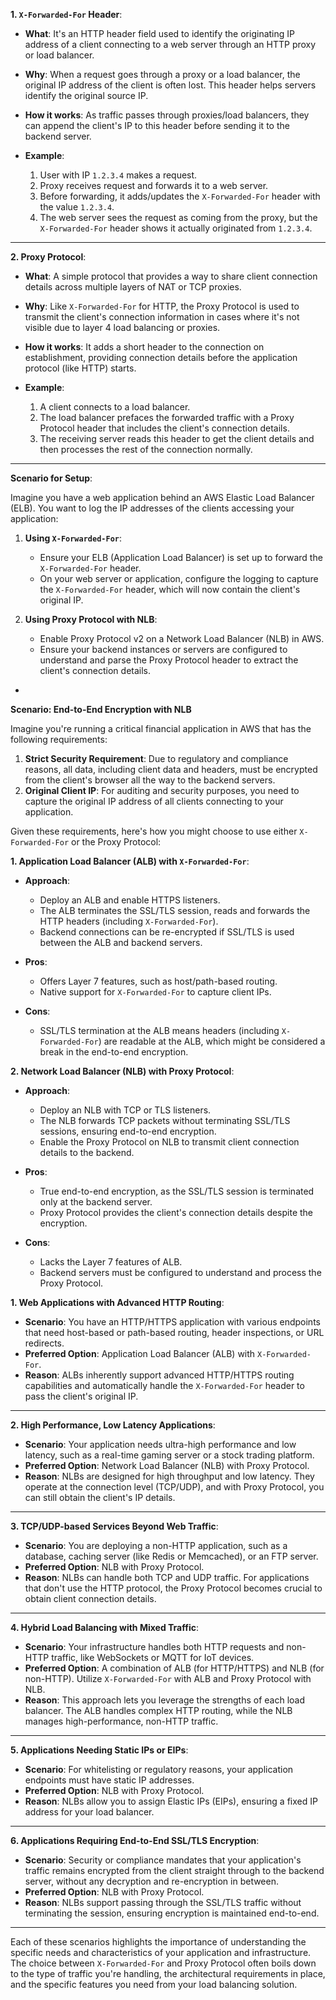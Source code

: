 **1. `X-Forwarded-For` Header**:

- **What**: It's an HTTP header field used to identify the originating IP address of a client connecting to a web server through an HTTP proxy or load balancer.
    
- **Why**: When a request goes through a proxy or a load balancer, the original IP address of the client is often lost. This header helps servers identify the original source IP.
    
- **How it works**: As traffic passes through proxies/load balancers, they can append the client's IP to this header before sending it to the backend server.
    
- **Example**:
    
    1. User with IP `1.2.3.4` makes a request.
    2. Proxy receives request and forwards it to a web server.
    3. Before forwarding, it adds/updates the `X-Forwarded-For` header with the value `1.2.3.4`.
    4. The web server sees the request as coming from the proxy, but the `X-Forwarded-For` header shows it actually originated from `1.2.3.4`.

---

**2. Proxy Protocol**:

- **What**: A simple protocol that provides a way to share client connection details across multiple layers of NAT or TCP proxies.
    
- **Why**: Like `X-Forwarded-For` for HTTP, the Proxy Protocol is used to transmit the client's connection information in cases where it's not visible due to layer 4 load balancing or proxies.
    
- **How it works**: It adds a short header to the connection on establishment, providing connection details before the application protocol (like HTTP) starts.
    
- **Example**:
    
    1. A client connects to a load balancer.
    2. The load balancer prefaces the forwarded traffic with a Proxy Protocol header that includes the client's connection details.
    3. The receiving server reads this header to get the client details and then processes the rest of the connection normally.

---

**Scenario for Setup**:

Imagine you have a web application behind an AWS Elastic Load Balancer (ELB). You want to log the IP addresses of the clients accessing your application:

1. **Using `X-Forwarded-For`**:
    
    - Ensure your ELB (Application Load Balancer) is set up to forward the `X-Forwarded-For` header.
    - On your web server or application, configure the logging to capture the `X-Forwarded-For` header, which will now contain the client's original IP.
2. **Using Proxy Protocol with NLB**:
    
    - Enable Proxy Protocol v2 on a Network Load Balancer (NLB) in AWS.
    - Ensure your backend instances or servers are configured to understand and parse the Proxy Protocol header to extract the client's connection details.
- 

**Scenario: End-to-End Encryption with NLB**

Imagine you're running a critical financial application in AWS that has the following requirements:

1. **Strict Security Requirement**: Due to regulatory and compliance reasons, all data, including client data and headers, must be encrypted from the client's browser all the way to the backend servers.
2. **Original Client IP**: For auditing and security purposes, you need to capture the original IP address of all clients connecting to your application.

Given these requirements, here's how you might choose to use either `X-Forwarded-For` or the Proxy Protocol:

**1. Application Load Balancer (ALB) with `X-Forwarded-For`**:

- **Approach**:
    
    - Deploy an ALB and enable HTTPS listeners.
    - The ALB terminates the SSL/TLS session, reads and forwards the HTTP headers (including `X-Forwarded-For`).
    - Backend connections can be re-encrypted if SSL/TLS is used between the ALB and backend servers.
- **Pros**:
    
    - Offers Layer 7 features, such as host/path-based routing.
    - Native support for `X-Forwarded-For` to capture client IPs.
- **Cons**:
    
    - SSL/TLS termination at the ALB means headers (including `X-Forwarded-For`) are readable at the ALB, which might be considered a break in the end-to-end encryption.

**2. Network Load Balancer (NLB) with Proxy Protocol**:

- **Approach**:
    
    - Deploy an NLB with TCP or TLS listeners.
    - The NLB forwards TCP packets without terminating SSL/TLS sessions, ensuring end-to-end encryption.
    - Enable the Proxy Protocol on NLB to transmit client connection details to the backend.
- **Pros**:
    
    - True end-to-end encryption, as the SSL/TLS session is terminated only at the backend server.
    - Proxy Protocol provides the client's connection details despite the encryption.
- **Cons**:
    
    - Lacks the Layer 7 features of ALB.
    - Backend servers must be configured to understand and process the Proxy Protocol.

**1. Web Applications with Advanced HTTP Routing**:

- **Scenario**: You have an HTTP/HTTPS application with various endpoints that need host-based or path-based routing, header inspections, or URL redirects.
- **Preferred Option**: Application Load Balancer (ALB) with `X-Forwarded-For`.
- **Reason**: ALBs inherently support advanced HTTP/HTTPS routing capabilities and automatically handle the `X-Forwarded-For` header to pass the client's original IP.

---

**2. High Performance, Low Latency Applications**:

- **Scenario**: Your application needs ultra-high performance and low latency, such as a real-time gaming server or a stock trading platform.
- **Preferred Option**: Network Load Balancer (NLB) with Proxy Protocol.
- **Reason**: NLBs are designed for high throughput and low latency. They operate at the connection level (TCP/UDP), and with Proxy Protocol, you can still obtain the client's IP details.

---

**3. TCP/UDP-based Services Beyond Web Traffic**:

- **Scenario**: You are deploying a non-HTTP application, such as a database, caching server (like Redis or Memcached), or an FTP server.
- **Preferred Option**: NLB with Proxy Protocol.
- **Reason**: NLBs can handle both TCP and UDP traffic. For applications that don't use the HTTP protocol, the Proxy Protocol becomes crucial to obtain client connection details.

---

**4. Hybrid Load Balancing with Mixed Traffic**:

- **Scenario**: Your infrastructure handles both HTTP requests and non-HTTP traffic, like WebSockets or MQTT for IoT devices.
- **Preferred Option**: A combination of ALB (for HTTP/HTTPS) and NLB (for non-HTTP). Utilize `X-Forwarded-For` with ALB and Proxy Protocol with NLB.
- **Reason**: This approach lets you leverage the strengths of each load balancer. The ALB handles complex HTTP routing, while the NLB manages high-performance, non-HTTP traffic.

---

**5. Applications Needing Static IPs or EIPs**:

- **Scenario**: For whitelisting or regulatory reasons, your application endpoints must have static IP addresses.
- **Preferred Option**: NLB with Proxy Protocol.
- **Reason**: NLBs allow you to assign Elastic IPs (EIPs), ensuring a fixed IP address for your load balancer.

---

**6. Applications Requiring End-to-End SSL/TLS Encryption**:

- **Scenario**: Security or compliance mandates that your application's traffic remains encrypted from the client straight through to the backend server, without any decryption and re-encryption in between.
- **Preferred Option**: NLB with Proxy Protocol.
- **Reason**: NLBs support passing through the SSL/TLS traffic without terminating the session, ensuring encryption is maintained end-to-end.

---

Each of these scenarios highlights the importance of understanding the specific needs and characteristics of your application and infrastructure. The choice between `X-Forwarded-For` and Proxy Protocol often boils down to the type of traffic you're handling, the architectural requirements in place, and the specific features you need from your load balancing solution.
